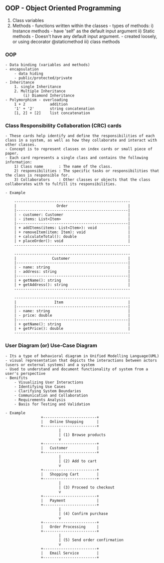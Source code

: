 ## OOP - Object Oriented Programming

1.  Class variables
2.  Methods - functions written within the classes - types of methods:
    i) Instance methods - have 'self' as the default input argument
    ii) Static methods - Doesn't have any default input argument. - created loosely, or using decorator @staticmethod
    iii) class methods

### OOP

    - Data binding (variables and methods)
    - encapsulation
        - data hiding
        - public/protected/private
    - Inheritance
        1. single Inheritance
        2. Multiple Inheritance
            (i) Diamond Inheritance
    - Polymorphism - overloading
        1 + 2           addition
        '1' + '2'       string concatenation
        [1, 2] + [2]    list concatenation

### Class Responsibility Collaboration (CRC) cards

    - These cards help identify and define the responsibilities of each class in a system, as well as how they collaborate and interact with other classes.
    - Concept is to represent classes on index cards or small piece of paper.
    - Each card represents a single class and contains the following information:
        1) Class name       : The name of the class.
        2) responsibilities : The specific tasks or responsibilities that the class is responsible for.
        3) Collaborators    : Other classes or objects that the class collaborates with to fulfill its responsibilities.

    - Example

        ----------------------------------------------------
        |                  Order                           |
        |--------------------------------------------------|
        | - customer: Customer                             |
        | - items: List<Item>                              |
        |--------------------------------------------------|
        | + addItems(items: List<Item>): void              |
        | + removeItem(item: Item): void                   |
        | + calculateTotal(): double                       |
        | + placeOrder(): void                             |
        ----------------------------------------------------

        ----------------------------------------------------
        |                Customer                          |
        |--------------------------------------------------|
        | - name: string                                   |
        | - address: string                                |
        |--------------------------------------------------|
        | + getName(): string                              |
        | + getAddress(): string                           |
        ----------------------------------------------------

        ----------------------------------------------------
        |                 Item                             |
        |--------------------------------------------------|
        | - name: string                                   |
        | - price: double                                  |
        |--------------------------------------------------|
        | + getName(): string                              |
        | + getPrice(): double                             |
        ----------------------------------------------------

### User Diagram (or) Use-Case Diagram

    - Its a type of behavioral diagram in Unified Modelling Language(UML)
    - visual representation that depicts the interactions between actors (users or external systems) and a system
    - Used to understand and document functionality of system from a user's perspective
    - Benifits
        - Visualizing User Interactions
        - Identifying Use Cases
        - Clarifying System Boundaries
        - Communication and Collaboration
        - Requirements Analysis
        - Basis for Testing and Validation

    - Example
                    +------------------------+
                    |   Online Shopping      |
                    +------------------------+
                            |
                            | (1) Browse products
                            v
                    +------------------------+
                    |   Customer             |
                    +------------------------+
                            |
                            | (2) Add to cart
                            v
                    +------------------------+
                    |   Shopping Cart        |
                    +------------------------+
                            |
                            | (3) Proceed to checkout
                            v
                    +------------------------+
                    |   Payment              |
                    +------------------------+
                            |
                            | (4) Confirm purchase
                            v
                    +------------------------+
                    |   Order Processing     |
                    +------------------------+
                            |
                            | (5) Send order confirmation
                            v
                    +------------------------+
                    |   Email Service        |
                    +------------------------+
